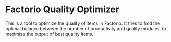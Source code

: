 # Factorio Quality Optimizer

This is a tool to optimize the quality of items in Factorio. It tries to find the optimal balance between the number of productivity and quality modules, to maximize the output of best quality items.